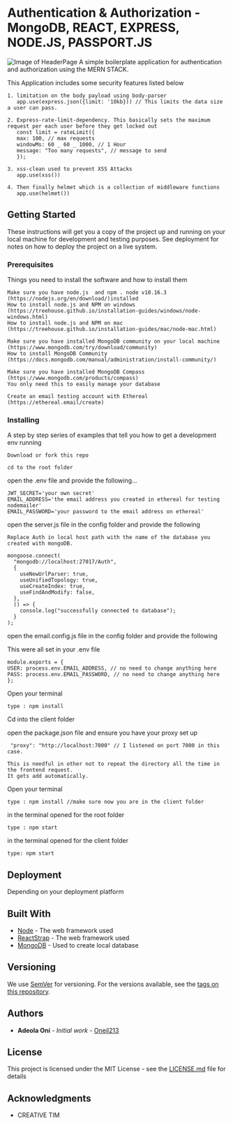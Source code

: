 # Authentication & Authorization - MongoDB, REACT, EXPRESS, NODE.JS, PASSPORT.JS

![Image of HeaderPage]()
A simple boilerplate application for authentication and authorization using the MERN STACK.

This Application includes some security features listed below

```
1. limitation on the body payload using body-parser
   app.use(express.json({limit: '10kb})) // This limits the data size a user can pass.

2. Express-rate-limit-dependency. This basically sets the maximum request per each user before they get locked out
   const limit = rateLimit({
   max: 100, // max requests
   windowMs: 60 _ 60 _ 1000, // 1 Hour
   message: "Too many requests", // message to send
   });

3. xss-clean used to prevent XSS Attacks
   app.use(xss())

4. Then finally helmet which is a collection of middleware functions
   app.use(helmet())

```

## Getting Started

These instructions will get you a copy of the project up and running on your local machine for development and testing purposes. See deployment for notes on how to deploy the project on a live system.

### Prerequisites

Things you need to install the software and how to install them

```
Make sure you have node.js  and npm . node v10.16.3 (https://nodejs.org/en/download/)installed
How to install node.js and NPM on windows (https://treehouse.github.io/installation-guides/windows/node-windows.html)
How to install node.js and NPM on mac (https://treehouse.github.io/installation-guides/mac/node-mac.html)
```

```
Make sure you have installed MongoDB community on your local machine (https://www.mongodb.com/try/download/community)
How to install MongoDB Community (https://docs.mongodb.com/manual/administration/install-community/)
```

```
Make sure you have installed MongoDB Compass (https://www.mongodb.com/products/compass)
You only need this to easily manage your database
```

```
Create an email testing account with Ethereal (https://ethereal.email/create)
```

### Installing

A step by step series of examples that tell you how to get a development env running

```
Download or fork this repo

```

```
cd to the root folder

```

open the .env file and provide the following...

```
JWT_SECRET='your own secret'
EMAIL_ADDRESS='the email address you created in ethereal for testing nodemailer'
EMAIL_PASSWORD='your password to the email address on ethereal'

```

open the server.js file in the config folder and provide the following

```
Replace Auth in local host path with the name of the database you created with mongoDB.

mongoose.connect(
  "mongodb://localhost:27017/Auth",
  {
    useNewUrlParser: true,
    useUnifiedTopology: true,
    useCreateIndex: true,
    useFindAndModify: false,
  },
  () => {
    console.log("successfully connected to database");
  }
);

```

open the email.config.js file in the config folder and provide the following

This were all set in your .env file

```
module.exports = {
USER: process.env.EMAIL_ADDRESS, // no need to change anything here
PASS: process.env.EMAIL_PASSWORD, // no need to change anything here
};

```

Open your terminal

```
type : npm install

```

Cd into the client folder

open the package.json file and ensure you have your proxy set up

```
 "proxy": "http://localhost:7000" // I listened on port 7000 in this case.

This is needful in other not to repeat the directory all the time in the frontend request.
It gets add automatically.
```

Open your terminal

```
type : npm install //make sure now you are in the client folder

```

in the terminal opened for the root folder

```
type : npm start

```

in the terminal opened for the client folder

```
type: npm start

```

## Deployment

Depending on your deployment platform

## Built With

- [Node](https://nodejs.org/en/download/) - The web framework used
- [ReactStrap](https://reactstrap.github.io) - The web framework used
- [MongoDB](https://www.mongodb.com/try/download/community) - Used to create local database

## Versioning

We use [SemVer](http://semver.org/) for versioning. For the versions available, see the [tags on this repository]().

## Authors

- **Adeola Oni** - _Initial work_ - [Oneil213](https://github.com/oneil213/)

## License

This project is licensed under the MIT License - see the [LICENSE.md](LICENSE.md) file for details

## Acknowledgments

- CREATIVE TIM
